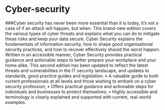 # Cyber-security

###Cyber security has never been more essential than it is today, it’s not a case of if an attack will happen, but when. This brand-new edition covers the various types of cyber threats and explains what you can do to mitigate these risks and keep your data secure. Cyber Security explains the fundamentals of information security, how to shape good organisational security practices, and how to recover effectively should the worst happen. Written in an accessible manner, Cyber Security provides practical guidance and actionable steps to better prepare your workplace and your home alike. This second edition has been updated to reflect the latest threats and vulnerabilities in the IT security landscape, and updates to standards, good practice guides and legislation. • A valuable guide to both current professionals at all levels and those wishing to embark on a cyber security profession; • Offers practical guidance and actionable steps for individuals and businesses to protect themselves; • Highly accessible and terminology is clearly explained and supported with current, real-world examples.
